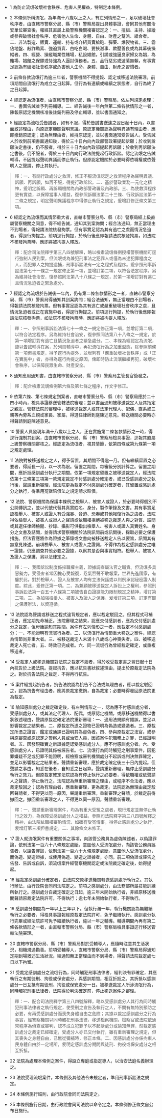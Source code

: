 * 1 為防止流氓破壞社會秩序、危害人民權益，特制定本條例。

* 2 本條例所稱流氓，為年滿十八歲以上之人，有左列情形之一，足以破壞社會秩序者，由直轄市警察分局、縣（市）警察局提出具體事證，會同其他有關治安單位審查後，報經其直屬上級警察機關複審認定之：一、擅組、主持、操縱或參與破壞社會秩序、危害他人生命、身體、自由、財產之幫派、組合者。二、非法製造、販賣、運輸、持有或介紹買賣槍砲、彈藥、爆裂物者。三、霸佔地盤、敲詐勒索、強迫買賣、白吃白喝、要挾滋事、欺壓善良或為其幕後操縱者。四、經營、操縱職業性賭場，私設娼館，引誘或強逼良家婦女為娼，為賭場、娼館之保鏢或恃強為人逼討債務者。五、品行惡劣或遊蕩無賴，有事實足認為有破壞社會秩序或危害他人生命、身體、自由、財產之習慣者。

* 3 前條各款流氓行為逾三年者，警察機關不得提報、認定或移送法院審理。前項期間自流氓行為成立之日起算。但行為有連續或繼續之狀態者，自行為終了之日起算。

* 4 經認定為流氓者，由直轄市警察分局、縣（市）警察局，依左列規定處理：一、書面告誡並予列冊輔導。二、經告誡後一年內無第二條各款情形之一者，陳報原認定機關核准後註銷列冊及停止輔導，並以書面通知之。

* 5 經認定為流氓受告誡者，如有不服，得於告誡書送達之翌日起十日內，以書面敘述理由，向原認定機關聲明異議。原認定機關認為聲明異議有理由者，應即撤銷原認定；認為無理由者，維持原認定，並以書面通知受告誡人。受告誡人於收到前項書面通知後，得於三十日內向內政部警政署提起訴願；於收到訴願決定書後，仍不服者，得於三十日內向內政部提起再訴願；於收到再訴願決定書後，仍不服者，得於三十日內向行政法院提起行政訴訟。認定流氓之告誡輔導，不因提起聲明異議而停止執行。但原認定機關於必要時得依職權或依聲明人之聲請，停止其執行。

> 釋：一、有關行政處分之救濟，修正不服流氓認定之救濟程序為聲明異議、訴願、再訴願，如再不服，得提行政訴訟。二、基於警政業務一元化之精神，爰明定訴願、再訴願機關為內政部警政署及內政部。三、為使救濟程序更有實益，以保障當事人權益，復參照訴願法第二十三條、行政訴訟法第十二條之規定，明定聲明異議程序中得停止執行之規定，爰增訂修正條文第三項。

* 6 經認定為流氓而其情節重大者，直轄市警察分局、縣（市）警察局經上級直屬警察機關之同意，得不經告誡，通知其到案詢問；經合法通知，無正當理由不到場者，得報請法院核發拘票。但有事實足認為其有逃亡之虞而情況急迫者，得逕行拘提之。前項逕行拘提，於執行後應即報請法院核發拘票，如法院不核發拘票時，應即將被拘提人釋放。

> 釋：配合司法院釋字第三八四號解釋，略以檢肅流氓條例授權警察機關可逕行強制人民到案，但流氓或為兼犯刑事法之犯罪人或僅為未達犯罪程度之人，而犯罪人之拘提逮捕，刑事訴訟法有一定之程式及程序。爰參照刑事訴訟法第七十一條之一規定修正第一項，並增訂第二項，以符合法定程序。另為維持社會治安，復參照同法第八十八條之一規定，於第一項增訂對有逃亡且情況急迫者之緊急處分。

* 7 經認定為流氓於告誡後一年內，仍有第二條各款情形之一者，直轄市警察分局、縣（市）警察局得通知其到案詢問；經合法通知，無正當理由不到場者，得報請法院核發拘票。但有事實足認為其有逃亡或嚴重破壞社會秩序之虞，且情況急迫者或正在實施中者，得逕行拘提之。前項逕行拘提，於執行後應即報請法院核發拘票，如法院不核發拘票時，應即將被拘提人釋放。

> 釋：一、參照刑事訴訟法第七十一條之一規定修正第一項，並增訂第二項，以符合法定程序。另為維持社會治安，復參照同法第八十八條之一規定，於第一項增訂對有逃亡且情況急迫者之緊急處分。二、本條為經認定為流氓，施以告誡輔導在案，於列冊輔導中，再犯流氓行為之加重型態，除參照前條第一項但書規定，得予逕行拘提外，並增列有「嚴重破壞社會秩序」或「正在實施中」者，亦得為逕行拘提之原因，俾即時防止流氓繼續再犯，破壞社會秩序，以保障民眾生命、財產安全。

* 8 通知應用通知書，由直轄市警察分局、縣（市）警察局主管長官簽發之。

> 釋：配合檢肅流氓條例第六條及第七條之程序，作文字修正。

* 9 依第六條、第七條規定到案者，直轄市警察分局、縣（市）警察局應於二十四小時內，檢具事證移送管轄法院審理；並以書面通知被移送裁定人及其指定之親友。管轄法院於審理中，被移送裁定人或其法定代理人、配偶、直系或三親等內旁系血親或家長、家屬，得選任律師到庭陳述意見。移送機關必要時亦得聲請到庭陳述意見。

* 10 警察人員發現年滿十八歲以上之人，正在實施第二條各款情形之一時，得逕行強制其到案，由直轄市警察分局、縣（市）警察局檢具事證，逕報其直屬上級警察機關審核之。經認定為流氓者，視其情節，依第四條或第九條第一項之規定處理。

* 11 法院對被移送裁定之人，得予留置，其期間不得逾一月。但有繼續留置之必要者，得延長一月，以一次為限。留置之期間，每審級分別計算之。留置之期間，應折抵感訓處分執行之期間。依第一項規定留置之被移送裁定人，經法院依第十三條第三項第一款規定裁定不付感訓處分確定者，或已受感訓處分之執行後，聲請重新審理，經法院更為裁定不付感訓處分確定者，其留置或感訓處分之執行，得準用冤獄賠償法之規定請求賠償。

* 12 法院、警察機關為保護本條例之檢舉人、被害人或證人，於必要時得個別不公開傳訊之，並以代號代替其真實姓名、身分，製作筆錄及文書。其有事實足認檢舉人、被害人或證人有受強暴、脅迫、恐嚇或其他報復行為之虞者，法院得依檢舉人、被害人或證人之聲請或依職權拒絕被移送裁定人與之對質、詰問或其選任律師檢閱、抄錄、攝影可供指出檢舉人、被害人或證人真實姓名、身分之文書及詰問，並得請求警察機關於法院訊問前或訊問後，採取必要之保護措施。但法官應將作為證據之筆錄或文書向被移送裁定人告以要旨，訊問其有無意見陳述。前項檢舉人、被害人或證人之證詞，不得作為裁定感訓處分之唯一證據，仍應調查其他必要之證據，以察其是否與事實相符。檢舉人、被害人及證人之保護，另以法律定之。

> 釋：一、我國訴訟制度係採職權主義，證據調查屬法官之職責。但流氓多具惡勢力，受侵害者常因擔心受報復，忍氣吞聲不敢報案，世界先進國家，有鑒於此，對於檢舉人、證人及被害人均有立法保護或以判例承認秘密證人制度。綜此，爰修正第一項。二、為兼顧被移送裁定人訴訟上之權利，參照刑事訴訟法第一百五十六條第二項被告自白證據能力限制規定之精神，增訂第二項。三、為加強檢舉人、被害人及證人之保護，爰增訂第三項，訂定有關之保護辦法，以資遵循。

* 13 法院認為聲請或移送之程式違背規定者，應以裁定駁回之。但其程式可補正者，應定期先命補正。法院審理之結果，認應交付感訓者，應為交付感訓處分之裁定，但毋庸諭知其期間。案件有左列情形之一者，應裁定不付感訓處分：一、不能證明有流氓行為者。二、以流氓行為情節重大移送之案件，經認為情節尚非重大者。三、被移送裁定人未滿十八歲或心神喪失者。四、被移送裁定人死亡者。五、時效已完成者。六、同一流氓行為曾經裁定確定，或重複移送者。

* 14 受裁定人或移送機關對法院之裁定不服者，得於收受裁定書之翌日起十日內抗告於上級法院。提起抗告，應以抗告書狀敘述理由，提出於原裁定法院為之。對於抗告法院之裁定，不得再行抗告。

* 15 案件經提起抗告者，抗告法院認為抗告不合法或無理由者，應以裁定駁回之，認為抗告有理由者，應將原裁定撤銷，自為裁定；必要時得發回原法院更為裁定。

* 16 諭知感訓處分之裁定確定後，有左列情形之一，認為應不付感訓處分者，受感訓處分人，或其法定代理人、配偶，或原認定機關，或原移送機關得以書狀敘述理由，聲請原裁定確定法院重新審理：一、適用法規顯有錯誤，並足以影響裁定之結果者。二、原裁定所憑之證物已證明為偽造或變造者。三、原裁定所憑之證言、鑑定或通譯已證明其為虛偽者。四、參與原裁定之法官，或參與原審查或原認定之警察人員或治安人員，因該案件犯職務上之罪，已經證明者。五、因發現確實之新證據足認受感訓處分人，應不付感訓處分者。六、受感訓處分人，已證明其係被誣告者。七、流氓行為同時觸犯之刑事案件，因犯罪嫌疑不足或犯罪不能證明，經檢察或審判機關處分不起訴或判決無罪確定，並足以影響裁定之結果者。聲請重新審理，應於裁定確定後三十日內提起。但聲請之事由，知悉在後者，自知悉之日起算。聲請重新審理，無停止感訓處分執行之效力。但原裁定確定法院認為有停止執行之必要者，得依職權或依聲請人之聲請，停止執行之。法院認為無重新審理之理由，或程序不合法者，應以裁定駁回之；認為有理由者，應重新審理，更為裁定。法院認為無理由裁定駁回聲請者，不得更以同一原因，聲請重新審理。重新審理之聲請，於裁定前得撤回之。撤回重新審理之人，不得更以同一原因，聲請重新審理。

> 釋：一、聲請重新審理案件，均為有重大受冤之虞者，現行規定並無停止執行之效力，為保障受感訓處分人之權益，參照司法院釋字第三八四號解釋之精神，由法院依職權審酌情況，如確有受冤情事，得停止感訓處分之執行，爰增訂第三項但書規定。二、其餘條文未修正。

* 17 證人就流氓案件有重要關係之事項，向該管公務員為虛偽陳述者，以偽證罪論，依刑法第一百六十八條規定處斷。意圖他人受流氓處分，向該管公務員誣告者，以誣告罪論，依刑法第一百六十九條規定處斷。意圖他人受流氓處分，而偽造、變造證據，或使用偽造、變造之證據者，亦同。前二項偽證或誣告之告發、告訴或自訴，須流氓案件經警察機關認定或法院裁定確定後，始得提起。

* 18 經裁定感訓處分確定者，由法院交原移送機關轉送感訓處所執行之。其執行辦法，由行政院會同司法院定之。前項之感訓處分，由法務部所屬技能訓練所執行之。感訓處分自裁定確定之日起，逾三年未開始執行者，非經原移送機關聲請原裁定法院許可，不得執行；逾七年未開始執行者，不得執行。

* 19 感訓處分期間為一年以上三年以下。但執行滿一年，執行機關認為無繼續執行之必要者，得檢具事證報經原裁定法院許可，免予繼續執行。感訓處分執行完畢或經法院許可免予繼續執行者，施以一年之輔導。輔導期間內再有第二條各款情形之一者，由直轄市警察分局、縣（市）警察局檢具事證逕行移送管轄法院審理。

* 20 直轄市警察分局、縣（市）警察局對於受輔導人，應隨時注意其生活狀況，相機規過勸善。前項受輔導人，直轄市警察分局、縣（市）警察局得通知定期到場敘述生活狀況，經通知無正當理由而不到場者，得聲請法院裁定處七日以下拘留。

* 21 受裁定感訓處分之流氓行為，同時觸犯刑事法律者，經判決有罪確定，其應執行之有期徒刑、拘役或保安處分，與感訓期間，相互折抵之。其折抵以感訓處分一日互抵有期徒刑、拘役或保安處分一日。被移送裁定人所涉流氓行為，同時觸犯刑事法律者，法院得於判決確定前，停止移送案件之審理。

> 釋：一、配合司法院釋字第三八四號解釋，略以受感訓處分人其行為同時觸犯刑事法律者之執行規定，使受刑之宣告及執行之人，不問有無特別預防之必要，有再受感訓處分而喪失身體自由之危險；其據以裁定感訓處分之行為事實，經警察機關以同時觸犯刑事法律，移送檢察機關，檢察官或法院依通常程序為偵查或審判，認不成立犯罪予以不起訴處分或諭知無罪，然裁定感訓處分之裁定已經確定，受處分人亦已交付執行，雖有重新審理之規定，但其喪失之身體自由，已無從彌補時，修正本條。二、因感訓處分亦係拘束人民身體自由於一定場所，爰明定感訓處分期間與徒刑、拘役或保安處分之相互折抵。

* 22 法院為處理本條例之案件，得設立專庭或指定專人，以治安法庭名義辦理之。

* 23 法院受理流氓案件，本條例及其他法令未規定者，準用刑事訴訟法之規定。

* 24 本條例施行細則，由行政院會同司法院定之。

* 25 本條例施行日期，由行政院會同司法院以命令定之。本條例修正條文自公布日施行。

